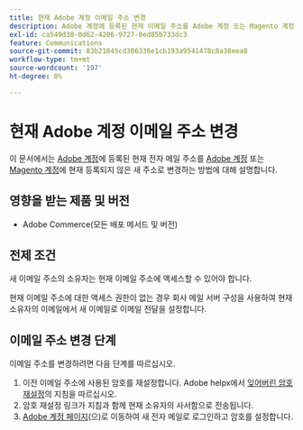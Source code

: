 ```yaml
---
title: 현재 Adobe 계정 이메일 주소 변경
description: Adobe 계정에 등록된 현재 이메일 주소를 Adobe 계정 또는 Magento 계정에 현재 등록되지 않은 새 주소로 변경하는 방법을 알아봅니다.
exl-id: ca549d38-0d62-4206-9727-0ed85b733dc3
feature: Communications
source-git-commit: 83b21845cd306336e1cb193a9541478c8a38eea8
workflow-type: tm+mt
source-wordcount: '197'
ht-degree: 0%

---
```


# 현재 Adobe 계정 이메일 주소 변경

이 문서에서는 [Adobe 계정](https://account.adobe.com/)에 등록된 현재 전자 메일 주소를 [Adobe 계정](https://account.adobe.com/) 또는 [Magento 계정](https://account.magento.com/)에 현재 등록되지 않은 새 주소로 변경하는 방법에 대해 설명합니다.

## 영향을 받는 제품 및 버전

* Adobe Commerce(모든 배포 메서드 및 버전)

## 전제 조건

새 이메일 주소의 소유자는 현재 이메일 주소에 액세스할 수 있어야 합니다.

현재 이메일 주소에 대한 액세스 권한이 없는 경우 회사 메일 서버 구성을 사용하여 현재 소유자의 이메일에서 새 이메일로 이메일 전달을 설정합니다.

## 이메일 주소 변경 단계

이메일 주소를 변경하려면 다음 단계를 따르십시오.

1. 이전 이메일 주소에 사용된 암호를 재설정합니다. Adobe helpx에서 [잊어버린 암호 재설정](https://helpx.adobe.com/kr/manage-account/using/change-or-reset-password.html)의 지침을 따르십시오.
1. 암호 재설정 링크가 지침과 함께 현재 소유자의 사서함으로 전송됩니다.
1. [Adobe 계정 페이지](https://account.adobe.com)(으)로 이동하여 새 전자 메일로 로그인하고 암호를 설정합니다.

